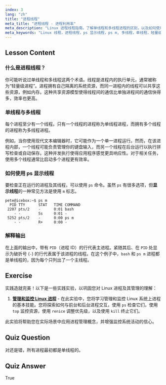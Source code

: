 ```yaml
---
index: 3
lang: "zh"
title: "进程线程"
meta_title: "进程线程 - 进程利用率"
meta_description: "Linux 进程线程指南。了解单线程和多线程进程的区别，以及如何使用 ps 命令显示线程。"
meta_keywords: "Linux 线程，进程线程，ps 显示线程，ps m, 多线程，单线程，轻量级进程，Linux 进程管理"
---
```


## Lesson Content

### 什么是进程线程？

你可能听说过单线程和多线程这两个术语。线程是进程内的执行单元，通常被称为“轻量级进程”。进程拥有自己隔离的系统资源，而同一进程内的线程可以共享这些资源，例如内存。这种共享资源模型使得线程间的通信比单独进程间的通信快得多，效率也更高。

### 单线程与多线程

每个进程至少有一个线程。只有一个线程的进程称为单线程进程，而拥有多个线程的进程称为多线程进程。

例如，当你使用现代文本编辑器时，它可能作为一个单一进程运行。然而，在该进程内部，一个线程可能负责管理你的键盘输入，而另一个线程在后台运行以执行拼写检查或自动保存。这种并发执行使得应用程序感觉更具响应性。对于相关任务，使用多个线程通常比启动多个进程更有效率。

### 如何使用 ps 显示线程

要检查正在运行的进程及其线程，可以使用 `ps` 命令。虽然 `ps` 有很多选项，但**显示线程**的一种常见方法是使用 `m` 标志。

```plaintext
pete@icebox:~$ ps m
  PID TTY      STAT   TIME COMMAND
 2207 pts/2    -      0:01 bash
    - -        Ss     0:01 -
 5252 pts/2    -      0:00 ps m
    - -        R+     0:00 -
```

### 解释输出

在上面的输出中，带有 `PID`（进程 ID）的行代表主进程。紧随其后、在 `PID` 处显示为破折号 (`-`) 的行代表属于该进程的线程。在这个例子中，`bash` 和 `ps m` 进程都是单线程的，因为每个只列出了一个主线程。

## Exercise

实践造就完美！以下是一些实践实验，以巩固您对 Linux 进程及其管理的理解：

1. **[管理和监控 Linux 进程](https://labex.io/zh/labs/comptia-manage-and-monitor-linux-processes-590864)** - 在此实验中，您将学习管理和监控 Linux 系统上进程的基本技能。您将探索如何与前台和后台进程交互，使用 `ps` 检查它们，使用 `top` 监控资源，使用 `renice` 调整优先级，以及使用 `kill` 终止它们。

此实验将帮助您在实际场景中应用进程管理概念，并增强监控系统活动的信心。

## Quiz Question

对还是错，所有进程最初都是单线程的。

## Quiz Answer

True
